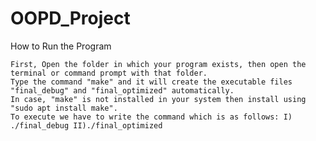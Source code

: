 # OOPD_Project

How to Run the Program

    First, Open the folder in which your program exists, then open the terminal or command prompt with that folder.
    Type the command "make" and it will create the executable files "final_debug" and "final_optimized" automatically.
    In case, "make" is not installed in your system then install using "sudo apt install make".
    To execute we have to write the command which is as follows: I) ./final_debug II)./final_optimized
